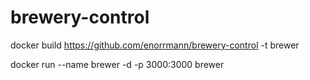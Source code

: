 # brewery-control

docker build https://github.com/enorrmann/brewery-control -t brewer 

docker run --name brewer -d -p 3000:3000 brewer
